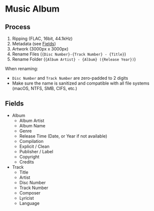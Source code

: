 # Music Album

## Process

1. Ripping (FLAC, 16bit, 44.1kHz)
2. Metadata (see [Fields](#fields))
3. Artwork (3000px x 3000px)
4. Rename Files (`{Disc Number}-{Track Number} - {Title}`)
5. Rename Folder (`{Album Artist} - {Album} ({Release Year})`)

When renaming:

- `Disc Number` and `Track Number` are zero-padded to 2 digits
- Make sure the name is sanitized and compatible with all file systems (macOS, NTFS, SMB, CIFS, etc.)

## Fields

- Album
  - Album Artist
  - Album Name
  - Genre
  - Release Time (Date, or Year if not available)
  - Compilation
  - Explicit / Clean
  - Publisher / Label
  - Copyright
  - Credits
- Track
  - Title
  - Artist
  - Disc Number
  - Track Number
  - Composer
  - Lyricist
  - Language

